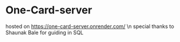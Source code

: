 # One-Card-server
hosted on https://one-card-server.onrender.com/ \n
special thanks to Shaunak Bale for guiding in SQL
